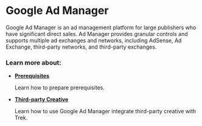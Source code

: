 # Google Ad Manager

Google Ad Manager is an ad management platform for large publishers who have significant direct sales. Ad Manager provides granular controls and supports multiple ad exchanges and networks, including AdSense, Ad Exchange, third-party networks, and third-party exchanges.

### Learn more about:

*   ****[**Prerequisites**](broken-reference)****

    Learn how to prepare prerequisites.
*   ****[**Third-party Creative**](broken-reference)****

    Learn how to use Google Ad Manager integrate third-party creative with Trek.
